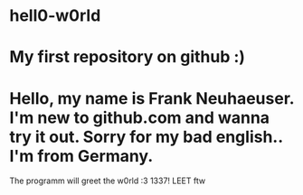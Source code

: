 # hell0-w0rld
My first repository on github :)
===================================
Hello, my name is Frank Neuhaeuser. I'm new to github.com and wanna try it out. Sorry for my bad english.. I'm from Germany. 
===================================
The programm will greet the w0rld :3
1337! LEET ftw
